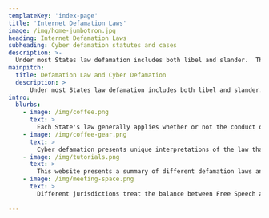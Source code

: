 ```yaml
---
templateKey: 'index-page'
title: 'Internet Defamation Laws'
image: /img/home-jumbotron.jpg
heading: Internet Defamation Laws
subheading: Cyber defamation statutes and cases
description: >-
  Under most States law defamation includes both libel and slander.  The elements generally are a publication about the plaintiff of an actionable statement with the requisite intent to injure the Plaintiff's reputation. 
mainpitch:
  title: Defamation Law and Cyber Defamation
  description: >
      Under most States law defamation includes both libel and slander.  The elements generally are a publication about the plaintiff of an actionable statement with the requisite intent to injure the Plaintiff's reputation.      
intro:
  blurbs:
    - image: /img/coffee.png
      text: >
        Each State's law generally applies whether or not the conduct occurred online.
    - image: /img/coffee-gear.png
      text: >
        Cyber defamation presents unique interpretations of the law that vary by state regardin anonimy, jurisdiction, and when a law suit is viable. 
    - image: /img/tutorials.png
      text: >
        This website presents a summary of different defamation laws and how the Courts of each State apply the same to conduct ocurring on the Internet. 
    - image: /img/meeting-space.png
      text: >
        Different jurisdictions treat the balance between Free Speech and reputation rights differently.
  
---
```


